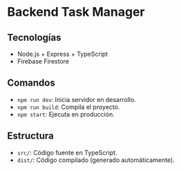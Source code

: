 # Backend Task Manager  

## Tecnologías  
- Node.js + Express + TypeScript  
- Firebase Firestore 

## Comandos  
- `npm run dev`: Inicia servidor en desarrollo.  
- `npm run build`: Compila el proyecto.  
- `npm start`: Ejecuta en producción.  

## Estructura  
- `src/`: Código fuente en TypeScript.  
- `dist/`: Código compilado (generado automáticamente).  